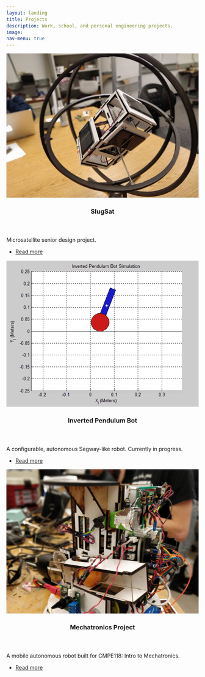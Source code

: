 ```yaml
---
layout: landing
title: Projects
description: Work, school, and personal engineering projects.
image: 
nav-menu: true
---
```


<!-- Main -->
<div id="main">

<!-- List of projects (one) -->
<section id="one" class="spotlights">
	<section>
		<a href="slugsat.html" class="image">
			<img src="/assets/images/slugsat-gimbal.jpg" alt="" data-position="center center" />
		</a>
		<div class="content">
			<div class="inner">
				<header class="major">
					<h3>SlugSat</h3>
				</header>
				<p>Microsatellite senior design project.</p>
				<ul class="actions">
					<li><a href="slugsat.html" class="button">Read more</a></li>
				</ul>
			</div>
		</div>
	</section>
	<section>
		<a href="inverted-pendulum.html" class="image">
			<img src="assets/images/inverted-pendulum-thumb.PNG" alt="" data-position="center center" />
		</a>
		<div class="content">
			<div class="inner">
				<header class="major">
					<h3>Inverted Pendulum Bot</h3>
				</header>
				<p>A configurable, autonomous Segway-like robot. Currently in progress.</p>
				<ul class="actions">
					<li><a href="inverted-pendulum.html" class="button">Read more</a></li>
				</ul>
			</div>
		</div>
	</section>
	<section>
		<a href="mechatronics.html" class="image">
			<img src="assets/images/mech-bot-thumb.jpg" alt="" data-position="25% 25%" />
		</a>
		<div class="content">
			<div class="inner">
				<header class="major">
					<h3>Mechatronics Project</h3>
				</header>
				<p>A mobile autonomous robot built for CMPE118: Intro to Mechatronics.</p>
				<ul class="actions">
					<li><a href="mechatronics.html" class="button">Read more</a></li>
				</ul>
			</div>
		</div>
	</section>
</section>

</div>
